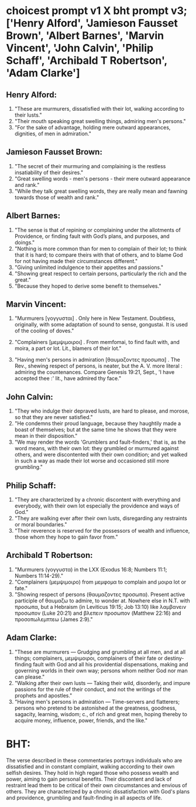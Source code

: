 # choicest prompt v1 X bht prompt v3; ['Henry Alford', 'Jamieson Fausset Brown', 'Albert Barnes', 'Marvin Vincent', 'John Calvin', 'Philip Schaff', 'Archibald T Robertson', 'Adam Clarke']

## Henry Alford:
1. "These are murmurers, dissatisfied with their lot, walking according to their lusts."
2. "Their mouth speaking great swelling things, admiring men's persons."
3. "For the sake of advantage, holding mere outward appearances, dignities, of men in admiration."

## Jamieson Fausset Brown:
1. "The secret of their murmuring and complaining is the restless insatiability of their desires."
2. "Great swelling words - men's persons - their mere outward appearance and rank."
3. "While they talk great swelling words, they are really mean and fawning towards those of wealth and rank."

## Albert Barnes:
1. "The sense is that of repining or complaining under the allotments of Providence, or finding fault with God’s plans, and purposes, and doings."
2. "Nothing is more common than for men to complain of their lot; to think that it is hard; to compare theirs with that of others, and to blame God for not having made their circumstances different."
3. "Giving unlimited indulgence to their appetites and passions."
4. "Showing great respect to certain persons, particularly the rich and the great."
5. "Because they hoped to derive some benefit to themselves."

## Marvin Vincent:
1. "Murmurers [γογγυσται] . Only here in New Testament. Doubtless, originally, with some adaptation of sound to sense, gongustai. It is used of the cooling of doves." 

2. "Complainers [μεμψιμοιροι] . From memfomai, to find fault with, and moira, a part or lot. Lit., blamers of their lot." 

3. "Having men's persons in admiration [θαυμαζοντες προσωπα] . The Rev., shewing respect of persons, is neater, but the A. V. more literal : admiring the countenances. Compare Genesis 19:21, Sept., 'I have accepted thee :' lit., have admired thy face."

## John Calvin:
1. "They who indulge their depraved lusts, are hard to please, and morose, so that they are never satisfied."
2. "He condemns their proud language, because they haughtily made a boast of themselves; but at the same time he shows that they were mean in their disposition."
3. "We may render the words 'Grumblers and fault-finders,' that is, as the word means, with their own lot: they grumbled or murmured against others, and were discontented with their own condition; and yet walked in such a way as made their lot worse and occasioned still more grumbling."

## Philip Schaff:
1. "They are characterized by a chronic discontent with everything and everybody, with their own lot especially the providence and ways of God." 
2. "They are walking ever after their own lusts, disregarding any restraints or moral boundaries." 
3. "Their reverence is reserved for the possessors of wealth and influence, those whom they hope to gain favor from."

## Archibald T Robertson:
1. "Murmurers (γογγυστα) in the LXX (Exodus 16:8; Numbers 11:1; Numbers 11:14-29)."
2. "Complainers (μεμψιμοιρο) from μεμφομα to complain and μοιρα lot or fate."
3. "Showing respect of persons (θαυμαζοντες προσωπα). Present active participle of θαυμαζω to admire, to wonder at. Nowhere else in N.T. with προσωπα, but a Hebraism (in Leviticus 19:15; Job 13:10) like λαμβανειν προσωπον (Luke 20:21) and βλεπειν προσωπον (Matthew 22:16) and προσοπωλεμπτεω (James 2:9)."

## Adam Clarke:
1. "These are murmurers — Grudging and grumbling at all men, and at all things; complainers, μεμψιμοιροι, complainers of their fate or destiny-finding fault with God and all his providential dispensations, making and governing worlds in their own way; persons whom neither God nor man can please."
2. "Walking after their own lusts — Taking their wild, disorderly, and impure passions for the rule of their conduct, and not the writings of the prophets and apostles."
3. "Having men's persons in admiration — Time-servers and flatterers; persons who pretend to be astonished at the greatness, goodness, sagacity, learning, wisdom; c., of rich and great men, hoping thereby to acquire money, influence, power, friends, and the like."


# BHT:
The verse described in these commentaries portrays individuals who are dissatisfied and in constant complaint, walking according to their own selfish desires. They hold in high regard those who possess wealth and power, aiming to gain personal benefits. Their discontent and lack of restraint lead them to be critical of their own circumstances and envious of others. They are characterized by a chronic dissatisfaction with God's plans and providence, grumbling and fault-finding in all aspects of life.